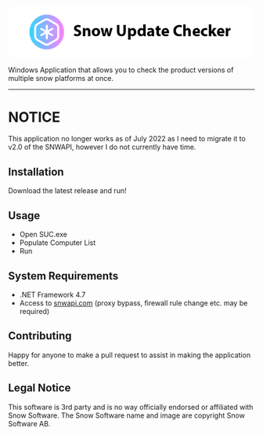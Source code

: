 <a href="http://github.com/goosetuv/snow-recognition-database"><img src="https://github.com/goosetuv/Snow-Update-Checker/blob/master/SUC/Resources/suc-logo.png" title="Snow Update Checker" alt="SUC Logo"></a>

Windows Application that allows you to check the product versions of multiple snow platforms at once. 

---

# NOTICE
This application no longer works as of July 2022 as I need to migrate it to v2.0 of the SNWAPI, however I do not currently have time.

## Installation

Download the latest release and run!

## Usage

- Open SUC.exe
- Populate Computer List
- Run

## System Requirements

- .NET Framework 4.7
- Access to [snwapi.com](https://snwapi.com) (proxy bypass, firewall rule change etc. may be required)

## Contributing
Happy for anyone to make a pull request to assist in making the application better.

## Legal Notice
This software is 3rd party and is no way officially endorsed or affiliated with Snow Software.  The Snow Software name and image are copyright Snow Software AB.
